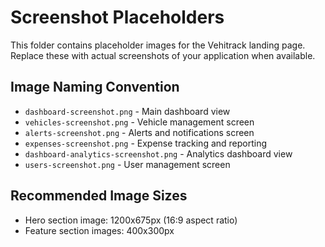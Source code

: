 # Screenshot Placeholders

This folder contains placeholder images for the Vehitrack landing page. Replace these with actual screenshots of your application when available.

## Image Naming Convention

- `dashboard-screenshot.png` - Main dashboard view
- `vehicles-screenshot.png` - Vehicle management screen
- `alerts-screenshot.png` - Alerts and notifications screen
- `expenses-screenshot.png` - Expense tracking and reporting
- `dashboard-analytics-screenshot.png` - Analytics dashboard view
- `users-screenshot.png` - User management screen

## Recommended Image Sizes

- Hero section image: 1200x675px (16:9 aspect ratio)
- Feature section images: 400x300px
